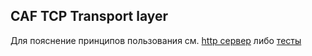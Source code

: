 ## CAF TCP Transport layer

Для пояснение принципов пользования см. [http сервер](../apps/http) либо [тесты](../tests/src/CAF_TCP_basic_tests.cpp)